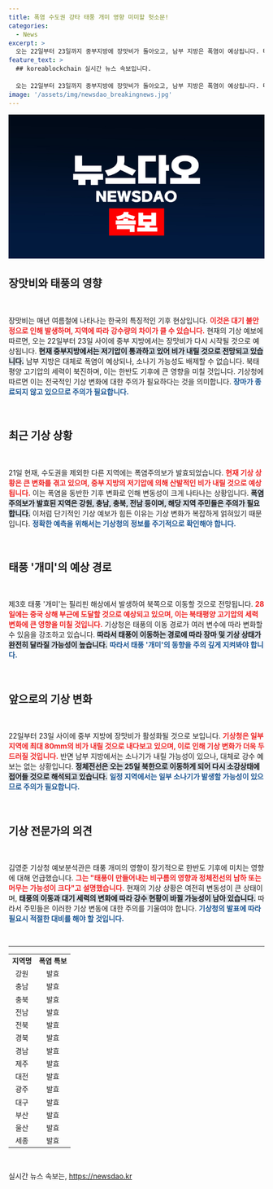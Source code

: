 ```yaml
---
title: 폭염 수도권 강타 태풍 개미 영향 미미할 헛소문!
categories:
  - News
excerpt: >
  오는 22일부터 23일까지 중부지방에 장맛비가 돌아오고, 남부 지방은 폭염이 예상됩니다. 태풍 개미의 영향으로 날씨 변화가 클 것으로 보이며, 일부 지역에서 소나기도 가능하니 주의가 필요합니다!
feature_text: >
  ## koreablockchain 실시간 뉴스 속보입니다.

  오는 22일부터 23일까지 중부지방에 장맛비가 돌아오고, 남부 지방은 폭염이 예상됩니다. 태풍 개미의 영향으로 날씨 변화가 클 것으로 보이며, 일부 지역에서 소나기도 가능하니 주의가 필요합니다!
image: '/assets/img/newsdao_breakingnews.jpg'
---
```


<p><img src="/assets/img/newsdao_breakingnews.jpg" alt="koreablockchain 속보" /></p>

<h2 data-ke-size="size26">장맛비와 태풍의 영향</h2>

<p data-ke-size="size16">&nbsp;</p>

<p>장맛비는 매년 여름철에 나타나는 한국의 특징적인 기후 현상입니다. <b><span style="color: #ee2323;">이것은 대기 불안정으로 인해 발생하며, 지역에 따라 강수량의 차이가 클 수 있습니다.</span></b> 현재의 기상 예보에 따르면, 오는 22일부터 23일 사이에 중부 지방에서는 장맛비가 다시 시작될 것으로 예상됩니다. <b><span style="background-color: #21538527;">현재 중부지방에서는 저기압이 통과하고 있어 비가 내릴 것으로 전망되고 있습니다.</span></b> 남부 지방은 대체로 폭염이 예상되나, 소나기 가능성도 배제할 수 없습니다. 북태평양 고기압의 세력이 북진하며, 이는 한반도 기후에 큰 영향을 미칠 것입니다. 기상청에 따르면 이는 전국적인 기상 변화에 대한 주의가 필요하다는 것을 의미합니다. <b><span style="color: #1a5490;">장마가 종료되지 않고 있으므로 주의가 필요합니다.</span></b></p>

<p data-ke-size="size16">&nbsp;</p>

<h2 data-ke-size="size26">최근 기상 상황</h2>

<p data-ke-size="size16">&nbsp;</p>

<p>21일 현재, 수도권을 제외한 다른 지역에는 폭염주의보가 발효되었습니다. <b><span style="color: #ee2323;">현재 기상 상황은 큰 변화를 겪고 있으며, 중부 지방의 저기압에 의해 산발적인 비가 내릴 것으로 예상됩니다.</span></b> 이는 폭염을 동반한 기후 변화로 인해 변동성이 크게 나타나는 상황입니다. <b><span style="background-color: #21538527;">폭염주의보가 발효된 지역은 강원, 충남, 충북, 전남 등이며, 해당 지역 주민들은 주의가 필요합니다.</span></b> 이처럼 단기적인 기상 예보가 힘든 이유는 기상 변화가 복잡하게 얽혀있기 때문입니다. <b><span style="color: #1a5490;">정확한 예측을 위해서는 기상청의 정보를 주기적으로 확인해야 합니다.</span></b></p>

<p data-ke-size="size16">&nbsp;</p>

<h2 data-ke-size="size26">태풍 '개미'의 예상 경로</h2>

<p data-ke-size="size16">&nbsp;</p>

<p>제3호 태풍 '개미'는 필리핀 해상에서 발생하여 북쪽으로 이동할 것으로 전망됩니다. <b><span style="color: #ee2323;">28일에는 중국 상해 부근에 도달할 것으로 예상되고 있으며, 이는 북태평양 고기압의 세력 변화에 큰 영향을 미칠 것입니다.</span></b> 기상청은 태풍의 이동 경로가 여러 변수에 따라 변화할 수 있음을 강조하고 있습니다. <b><span style="background-color: #21538527;">따라서 태풍이 이동하는 경로에 따라 장마 및 기상 상태가 완전히 달라질 가능성이 높습니다.</span></b> <b><span style="color: #1a5490;">따라서 태풍 '개미'의 동향을 주의 깊게 지켜봐야 합니다.</span></b></p>

<p data-ke-size="size16">&nbsp;</p>

<h2 data-ke-size="size26">앞으로의 기상 변화</h2>

<p data-ke-size="size16">&nbsp;</p>

<p>22일부터 23일 사이에 중부 지방에 장맛비가 활성화될 것으로 보입니다. <b><span style="color: #ee2323;">기상청은 일부 지역에 최대 80mm의 비가 내릴 것으로 내다보고 있으며, 이로 인해 기상 변화가 더욱 두드러질 것입니다.</span></b> 반면 남부 지방에서는 소나기가 내릴 가능성이 있으나, 대체로 강수 예보는 없는 상황입니다. <b><span style="background-color: #21538527;">정체전선은 오는 25일 북한으로 이동하게 되어 다시 소강상태에 접어들 것으로 해석되고 있습니다.</span></b> <b><span style="color: #1a5490;">일정 지역에서는 일부 소나기가 발생할 가능성이 있으므로 주의가 필요합니다.</span></b> </p>

<p data-ke-size="size16">&nbsp;</p>

<h2 data-ke-size="size26">기상 전문가의 의견</h2>

<p data-ke-size="size16">&nbsp;</p>

<p>김영준 기상청 예보분석관은 태풍 개미의 영향이 장기적으로 한반도 기후에 미치는 영향에 대해 언급했습니다. <b><span style="color: #ee2323;">그는 "태풍이 만들어내는 비구름의 영향과 정체전선의 남하 또는 머무는 가능성이 크다"고 설명했습니다.</span></b> 현재의 기상 상황은 여전히 변동성이 큰 상태이며, <b><span style="background-color: #21538527;">태풍의 이동과 대기 세력의 변화에 따라 강수 현황이 바뀔 가능성이 남아 있습니다.</span></b> 따라서 주민들은 이러한 기상 변동에 대한 주의를 기울여야 합니다. <b><span style="color: #1a5490;">기상청의 발표에 따라 필요시 적절한 대비를 해야 할 것입니다.</span></b></p>

<p data-ke-size="size16">&nbsp;</p>

<hr>

<table style="width: 100%;">
  <tr>
    <td style="text-align: center; height: 17px;"><b>지역명</b></td>
    <td style="text-align: center; height: 17px;"><b>폭염 특보</b></td>
  </tr>
  <tr>
    <td style="text-align: center; height: 17px;">강원</td>
    <td style="text-align: center; height: 17px;">발효</td>
  </tr>
  <tr>
    <td style="text-align: center; height: 17px;">충남</td>
    <td style="text-align: center; height: 17px;">발효</td>
  </tr>
  <tr>
    <td style="text-align: center; height: 17px;">충북</td>
    <td style="text-align: center; height: 17px;">발효</td>
  </tr>
  <tr>
    <td style="text-align: center; height: 17px;">전남</td>
    <td style="text-align: center; height: 17px;">발효</td>
  </tr>
  <tr>
    <td style="text-align: center; height: 17px;">전북</td>
    <td style="text-align: center; height: 17px;">발효</td>
  </tr>
  <tr>
    <td style="text-align: center; height: 17px;">경북</td>
    <td style="text-align: center; height: 17px;">발효</td>
  </tr>
  <tr>
    <td style="text-align: center; height: 17px;">경남</td>
    <td style="text-align: center; height: 17px;">발효</td>
  </tr>
  <tr>
    <td style="text-align: center; height: 17px;">제주</td>
    <td style="text-align: center; height: 17px;">발효</td>
  </tr>
  <tr>
    <td style="text-align: center; height: 17px;">대전</td>
    <td style="text-align: center; height: 17px;">발효</td>
  </tr>
  <tr>
    <td style="text-align: center; height: 17px;">광주</td>
    <td style="text-align: center; height: 17px;">발효</td>
  </tr>
  <tr>
    <td style="text-align: center; height: 17px;">대구</td>
    <td style="text-align: center; height: 17px;">발효</td>
  </tr>
  <tr>
    <td style="text-align: center; height: 17px;">부산</td>
    <td style="text-align: center; height: 17px;">발효</td>
  </tr>
  <tr>
    <td style="text-align: center; height: 17px;">울산</td>
    <td style="text-align: center; height: 17px;">발효</td>
  </tr>
  <tr>
    <td style="text-align: center; height: 17px;">세종</td>
    <td style="text-align: center; height: 17px;">발효</td>
  </tr>
</table>

<p data-ke-size="size16">&nbsp;</p>
실시간 뉴스 속보는, <a href="https://newsdao.kr" rel="dofollow">https://newsdao.kr</a>


